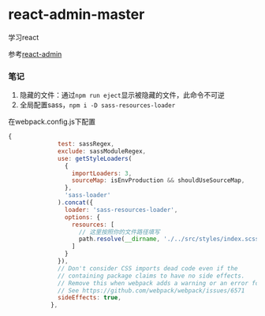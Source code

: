 # react-admin-master

学习react

参考[react-admin](https://github.com/yaowuya/react-admin)

### 笔记

1. 隐藏的文件：通过`npm run eject`显示被隐藏的文件，此命令不可逆
2. 全局配置sass，`npm i -D sass-resources-loader`

在webpack.config.js下配置

```js
{
              test: sassRegex,
              exclude: sassModuleRegex,
              use: getStyleLoaders(
                {
                  importLoaders: 3,
                  sourceMap: isEnvProduction && shouldUseSourceMap,
                },
                'sass-loader'
              ).concat({
                loader: 'sass-resources-loader',
                options: {
                  resources: [
                    // 这里按照你的文件路径填写
                    path.resolve(__dirname, './../src/styles/index.scss')
                  ]
                }
              }),
              // Don't consider CSS imports dead code even if the
              // containing package claims to have no side effects.
              // Remove this when webpack adds a warning or an error for this.
              // See https://github.com/webpack/webpack/issues/6571
              sideEffects: true,
            },
```
